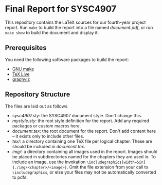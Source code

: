 Final Report for SYSC4907
=========================

This repository contains the LaTeX sources for our fourth-year project
report. Run `make` to build the report into a file named _document.pdf_,
or run `make show` to build the document and display it.


Prerequisites
-------------

You need the following software packages to build the report:

* [GNU make](http://www.gnu.org/software/make/)
* [TeX Live](http://www.tug.org/texlive/)
* [graphviz](http://www.graphviz.org/)


Repository Structure
--------------------

The files are laid out as follows:

* _sysc4907.sty_: the SYSC4907 document style. Don't change this.
* _mystyle.sty_: the root style definition for the report. Add any required
                packages or custom macros here.
* _document.tex_: the root document for the report. Don't add content here
                  &ndash; it exists only to include other files.
* _tex/_: a directory containing one TeX file per logical chapter. These are
          should be included in _document.tex_.
* _img/_: a directory containing all images used in the report. Images should be
          placed in subdirectories named for the chapters they are used in. To
          include an image, use the invokation
          `\includegraphics[width=5in]{./img/<chapter>/<image>}`.
          Omit the file extension from your call to `\includegraphics`, or else
          your files may not be automatically converted to pdfs.
